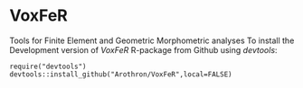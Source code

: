 # VoxFeR
Tools for Finite Element and Geometric Morphometric analyses
To install the Development version of *VoxFeR* R-package from Github using *devtools*:

```{r} 
require("devtools")
devtools::install_github("Arothron/VoxFeR",local=FALSE)
```

